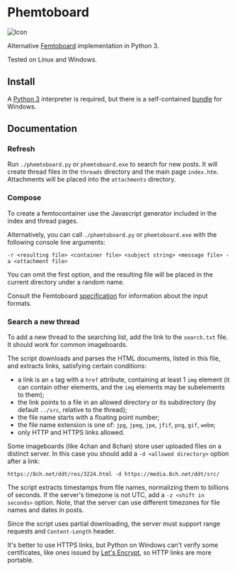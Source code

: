 Phemtoboard
===========

![Icon](http://s33.postimg.org/bgdkmdvhr/icon.png)

Alternative [Femtoboard](https://github.com/femtoboard/femtoboard/) implementation in Python 3.

Tested on Linux and Windows.

Install
-------

A [Python 3](https://www.python.org/) interpreter is required, but there is a self-contained [bundle](https://github.com/ob2Eopai/Phemtoboard/releases) for Windows.

Documentation
-------------

### Refresh

Run `./phemtoboard.py` or `phemtoboard.exe` to search for new posts. It will create thread files in the `threads` directory and the main page `index.htm`. Attachments will be placed into the `attachments` directory.

### Compose

To create a femtocontainer use the Javascript generator included in the index and thread pages.

Alternatively, you can call `./phemtoboard.py` or `phemtoboard.exe` with the following console line arguments:

```
-r <resulting file> <container file> <subject string> <message file> -a <attachment file>
```

You can omit the first option, and the resulting file will be placed in the current directory under a random name.

Consult the Femtoboard [specification](https://github.com/femtoboard/femtoboard/blob/master/README.md) for information about the input formats.

### Search a new thread

To add a new thread to the searching list, add the link to the `search.txt` file. It should work for common imageboards.

The script downloads and parses the HTML documents, listed in this file, and extracts links, satisfying certain conditions:
- a link is an `a` tag with a `href` attribute, containing at least 1 `img` element (it can contain other elements, and the `img` elements may be subelements to them);
- the link points to a file in an allowed directory or its subdirectory (by default `../src`, relative to the thread);
- the file name starts with a floating point number;
- the file name extension is one of: `jpg`, `jpeg`, `jpe`, `jfif`, `png`, `gif`, `webm`;
- only HTTP and HTTPS links allowed.

Some imageboards (like 4chan and 8chan) store user uploaded files on a distinct server. In this case you should add a `-d <allowed directory>` option after a link:

```
https://8ch.net/ddt/res/3224.html -d https://media.8ch.net/ddt/src/
```

The script extracts timestamps from file names, normalizing them to billions of seconds. If the server's timezone is not UTC, add a `-z <shift in seconds>` option. Note, that the server can use different timezones for file names and dates in posts.

Since the script uses partial downloading, the server must support range requests and `Content-Length` header.

It's better to use HTTPS links, but Python on Windows can't verify some certificates, like ones issued by [Let's Encrypt](https://letsencrypt.org/), so HTTP links are more portable.
